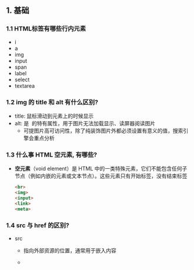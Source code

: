

## 1. 基础

### 1.1 HTML标签有哪些行内元素

* i
* a
* img
* input
* span
* label
* select
* textarea



### 1.2 img 的 title 和 alt 有什么区别?

* title: 鼠标滑动到元素上的时候显示
* alt: 是 <img> 的特有属性，用于图片无法加载显示、读屏器阅读图片
  * 可提图片高可访问性，除了纯装饰图片外都必须设置有意义的值，搜索引擎会重点分析



### 1.3 什么事 HTML 空元素, 有哪些?

* **空元素**（void element）是 HTML 中的一类特殊元素，它们不能包含任何子节点（例如内嵌的元素或文本节点）。这些元素只有开始标签，没有结束标签

  ```html
  <br>
  <img>
  <input>
  <link>
  <meta>
  ```



### 1.4 src 与 href 的区别?

* src

  * 指向外部资源的位置，通常用于嵌入内容

  * <script>, <img>, <iframe>, <audio>, <video>

  * 

* href

  * 用于指定超链接或外部资源的路径，通常用于建立链接关系
  * <a>, <link>

* 主要区别

  * `src` 用于嵌入资源，`href` 用于建立链接
  * `src` 引用的资源通常会在页面加载时立即加载，而 `href` 引用的资源通常在用户交互（如点击链接）时加载
  * `src` 用于 `<script>`, `<img>` 等标签，`href` 用于 `<a>`, `<link>` 等标签



### 1.5 HTML 全局属性有那些

* class :为元素设置类标识
* id : 元素 id ，文档内唯一
* style : 行内 css 样式
* title : 元素相关的建议信息
* lang : 元素内容的的语言
* data-* : 为元素增加自定义属性
* draggable : 设置元素是否可拖拽



### 1.6 viewport 详解

```html
<meta 
  name="viewport" 
  content="width=devicewidth,
  userscalable=no,
  initialscale=1.0,
  maximumscale=1.0,
  minimum-scale=1.0"
>
```

* width 设置 viewport 宽度，为一个正整数，或字符串‘device-width’
  * device-width 设备宽度
*  height 设置 viewport 高度，一般设置了宽度，会自动解析出高度，可以不用设置
* initial-scale 默认缩放比例（初始缩放比例），为一个数字，可以带小数
* minimum-scale 允许用户最小缩放比例，为一个数字，可以带小数
* maximum-scale 允许用户最大缩放比例，为一个数字，可以带小数

怎样处理移动端 1px 被渲染成 2px 问题?

* mate 标签中的 viewport 属性， initial-scale 设置为 1rem 按照设计稿标准走，外加利用transfrome 的 scale(0.5) 缩小一倍即可
* mate 标签中的 viewport 属性， initial-scale 设置为 0.5,rem 按照设计稿标准走即可



### 1.7 meta 相关 

```html
<DOCTYPE html> <!--H5 标准声明，使用 HTML5 doctype，不区分大小写-->
<head lang=”en”> <!--标准的 lang 属性写法-->
<meta charset=’utf-8ʹ><!--声明文档使用的字符编码-->
<meta name=”description” content=”不超过 150 个字符”/><!--页面描述-->
<meta name=”keywords” content=””/><!-- 页面关键词-->
<meta name=”author” content=”name, email@gmail.com”/><!--网页作者-->
<meta name=”robots” content=”index,follow”/><!--搜索引擎抓取-->
<meta name=”apple-mobile-web-app-title” content=”标题”><!--iOS 设备 begin-->
<meta name=”apple-mobile-web-app-capable” content=”yes”/><!--添加到主屏后的标题（i 是否启用 WebApp 全屏模式，删除苹果默认的工具栏和菜单栏-->m
<meta name=”renderer” content=”webkit”> <!-- 启用 360 浏览器的极速模式(webkit)-->
<meta name=”x5-orientation” content=”portrait”> <!--QQ 强制竖屏-->
       
<!--设置页面不缓存--> 
<meta http-equiv=”pragma” content=”no-cache”>
<meta http-equiv=”cache-control” content=”no-cache”>
<meta http-equiv=”expires” content=”0″>
```



















































## 2. 说说你对元素语义化的理解

就是正确的元素做正确的是

比如

p标签就就用来写段落 h标签就用来写标题

元素语义化在实际开发中有很多好处

* 提高代码可阅读性 可维护性
* 减少程序员之间的沟通成本,提高团队开发和维护
* 有利于SEO
* 能让语音合成工具正确识别网页元素的用途，以便做出正确的反应



## 3. HTML有哪些语义化标签

* header
* footer
* aside
* article
* section
* address
* h1~h6
* p
* strong
* ...



## 4. 什么是URL编码

当 URL 路径，或者查询参数中带有中文、特殊字符的时候，就需要对 URL 进行编码（采用十六进制编码格式）

URL 之所以需要编码，是因为 URL 中的某些字符会引起歧义，比如若 URL 查询参数中包含”&”或者”%”就会造成服务器解析错误，再比如，URL 的编码格式采用的是 ASCII 码而非 Unicode，这表明 URL 中不允许包含任何非 ASCII 字符（比如中文），否则就会造成 URL 解析错误。



## 5. 说说你对SEO的理解

SEO就是搜索引擎优化(Search Engine Optimization)

SEO通过了解搜索引擎的运行规则来调整网站，以提高网站的曝光度,以及网站的排名

* 能采取哪些措施来进行SEO呢？
  * 目前国内针对百度来说有一个很直接的方式就是给钱
* 方式一：SSR服务端渲染
  * 我们现在的一些项目 大都是市基于vue/react进行开发的
  * 这种单页面应用（SPA）的内容是通过 Ajax 获取，而搜索引擎爬取⼯具并不会等待 Ajax 异步完成后再抓取页面内容，所以在 SPA 中是抓取不到页面通过 Ajax 获取到的内容
  * 而 SSR 是直接由服务端返回已经渲染好的页面（数据已经包含在页面中），所以搜索引擎爬取⼯具可以抓取渲染好的页面
* 方式二：准确的TDK描述
  * TDK就是 title/description/keywords
  * title标题：就是网站的标题，不仅用户会看到，搜索引擎通常会首先检索和收录title信息
  * description描述：通常在搜索引擎结果页中标题下方显示，描述网站内容
  * keywords关键词：这是网站中重要的词汇，反应了页面的主题和内容，每个关键字都要有对应的内容匹配。
* 方式三：语义化的HTML元素，图片alt,h1,h2的合理使用
  * **语义化的HTML代码**和**符合W3C规范**也是SEO的关键要素之一
  * 图片必须要求加alt，一方面图片无法显示时用户可以看到提示，另一方面也有利于SEO优化
* 方式四：编写合理的robots.txt文件
  * robots.txt是一个存放在网站根目录中的文本文件，主要作用就是告诉搜索引擎爬虫那些部分可以爬取，那些部分不能被爬取
  * 为什么要使用robots.txt：通过指示搜索引擎**忽略不重要的文件或目录**，让它**更专注于重要内容的爬取和索引**
  * 所以不编写robots.txt，可能会降低网站的SEO效率
  * 知乎：https://www.zhihu.com/robots.txt
  * 网易云音乐：
* 方式五：HTTPS
  * 自2014年以来，Google已将HTTPS作为搜索排名的信号之一
  * HTTPS也有利于用户的安全



## 6. **'+'** **与** **'~'** 选择器有什么不同

* `+` 相邻兄弟选择器
* `~` 普遍兄弟选择器 注意: 这里只会选择后面的元素,在前面的不会被选中





## 7. 说明text-align居中的条件

* text-align: center  必须要要是`行内级(inline-level)`元素
* 比如:  一般的文本, span, img
* 如果块级元素需要使用这个属性居中,则要将其设置为行内块级元素: `display:inline-block`





## 8. line-height为什么可以让文字垂直居中？

* 行高就是上下两个基线之间的距离
* 元素的整体高度 = 行高
* (行高 - font-size所设置的高度)   它两的差(也就是行距)会平分给文本内容的顶部和底部
  - 比如:一个盒子的高度是200px
  - 里面的font-size设置为16px,line-height:200px
  - (200 - 16) / 2 =92    它的顶部和底部都能分到92px





## 9.说说盒子模型包含哪些内容？

盒模型包含四部分: content padding border margin

- content: 内容

  - 内容是通过宽高设置的(行内非替换元素设置宽高是无效的)

- padding: 内边距

  - padding用来设置盒子内边距,是边框和内容之间的距离

- border: 边框

  - border用于设置盒子的边框,可以设置盒子边框的宽度,样式,颜色

  - ```css
    border: 1px solid #000;
    ```

  - 可以通过border-radius设置边框圆角

- margin: 外边距

  - margin用于设置盒子的外边距,通常是元素和元素之间的距离

**box-sizing是用来设置盒子宽高的行为(就是设置标椎盒模型和IE盒模型)**

- content-box: 所设置的宽高是:  内容 -- 标椎盒模型
  - 设置padding和border会将盒子撑大
- border-box:  所设置的宽高是: 内容+padding+margin -- IE盒模型
  - 设置padding和border不会将盒子撑大





## 10. 说说你对margin的传递和折叠的理解

**margin的传递**⼀般是父子块元素之间,有margin-top传递,margin-bottom传递

* margin-top传递
  * 如果块级元素的顶部线和父元素的顶部线重叠，那么这个块级元素的margin-top值会传递给父元素
  * 有几种解决办法
    * 1: 给父元素一个border(但是这样border会占用空间)
    * 2: 激活父元素的BFC(后面有) overflow: auto
    * 3: 给父元素设置padding-top/padding-bottom
* margin-bottom传递
  *  如果块级元素的底部线和父元素的底部线重叠，并且父元素的高度是auto，那么这个块级元素的margin-bottom值会传递给父元素

**margin的折叠**

- 垂直方向:  的两个相邻margin会合成为一个,这两个margin值会进行比较,取较大的值
- 水平方向:  不会层叠,两个margin会相加





## 11. **CSS** 隐藏页面中某个元素的几种方法

- display: none

  - 元素不会显示出来,不会占用任何空间

- visibility: hidden

  - 元素虽然不可见,但是会占用元素该有的空间

- rgba()

  - 通过设置透明度,不会影响后代元素(会占用空间)

- opacity: 0~1

  - 0 是完全透明
  - 影响该元素的所有后代元素(会占用空间)

- filter:blur(0)

  - 将一个元素的模糊度设置为 0

- 绝对定位于当前页面的不可见位置

  ```css
  position: absolute;
  top: -9000px;
  left: -9000px;
  ```





## 12. box-sizing有什么作用？content-box和border-box的区别

**box-sizing是用来设置盒子宽高的行为(就是设置标椎盒模型和IE盒模型)**

- content-box: 所设置的宽高是:  内容 -- 标椎盒模型
  - 设置padding和border会将盒子撑大
- border-box:  所设置的宽高是: 内容+padding+margin -- IE盒模型
  - 设置padding和border不会将盒子撑大





## 13. 为什么会发生样式抖动

* 因为没有指定元素具体高度和宽度,比如数据还没有加载进来时元素高度是 100px(假设这里是100px) 
* 数据加载进来后,因为有了数据,然后元素被大,所有出现了抖动





## 14. 说说浮动常见的规则？

* 元素浮动后,脱离标准流
* 浮动只能左右浮动, 不能超出包含块的左右边界
* 浮动元素之间不能**层叠**
  * 如果⼀个元素浮动，另⼀个浮动元素已经在那个位置了，后浮动的元素将紧贴着前⼀个浮动元素
  * 如果水平方向剩余的空间不够显示浮动元素，浮动元素将向下移动，直到有充足的空间为止
* 浮动元素不能用与行内级内容层叠,行内级内容会被浮动元素推出
  - 图文环绕效果





## 15. 为什么需要清除浮动？清除浮动有几种方法？

* 因为浮动元素脱离了标准流,想要在浮动元素后面添加标准流元素,得不到想要的效果

* 三种方法

  - 给父元素设置固定高度(不推荐)
  - 在父元素后面增加一个空的块级子元素,并设置clear:both(不推荐)
  - 给父元素添加一个伪元素

  ```js
  .clear_fix::after {
      content: "";
      clear: both;
      display: block;
      /* 浏览器兼容 */
      visibility: hidden;
      height: 0;
  }
  /* 兼容IE6/7 */
  .clear_fix {
  	*zoom: 1;
  }
  ```

  





## 16. 伪类与伪元素有什么区别?

* 伪类使用单冒号 伪元素使用双冒号
  * :hover -- 伪类
  * ::before -- 伪元素
* 伪元素会在文档流生成⼀个新的元素，并且可以使用 content  属性设置内容





## 17. 结构伪类nth-child(n)和nth-of-type(n)的区别？

* nth-child(n)
  * 选中父元素的第几个子元素 , 计数时与元素的类型无关。
* nth-of-type(n)
  * 与nth-child(n)类似 只会计算符合同种类型的元素





## 18. 元素水平垂直居中的方案

#### 水平居中

###### 1, 行内级元素

设置父元素的text-align : center

###### 2, 块级元素

设置当前块级元素(前提是这个块级元素要有宽度) margin : 0 auto;

###### 3, flex布局

justify-content: center

###### 4, 相对定位:left/translate(行内元素无效)

position: relative;

left: 50%; // 百分比是相对于包含块

transform: translate(-50%, 0); // 百分比是相对于自身

**translate只针对块级和行内块级元素,行内元素不会生效**

###### 5, 绝对定位:元素有宽度的情况下

width: 100px(必须)

left: 0

right: 0

margin: 0 auto

###### 6, 绝对定位:left/margin-left(不能用百分比)

width: 100px(必须)

left: 50%;

margin-left: -50px; // margin-left的百分比是相对于包含块(父元素)的宽度



#### 垂直居中

###### 1, line-height(让文本垂直居中)

###### 2, flex布局

align-items: center

弊端 : flex布局中所有元素都会被垂直居中,相对来说兼容性差一点(基本可以忽略)

###### 3, 相对定位:top/translate(行内元素无效)

让元素向下位移父元素的50%

再让元素向上位移自身的50%

position: relative;

top: 50%;

transform: translate(0, -50%);

**translate只针对块级和行内块级元素,行内元素不会生效**

###### 4, 绝对定位

元素有高度的情况下

height: 100px(必须)

top: 0

bottom: 0

margin: auto 0

弊端 : 绝对定位脱离了标椎流,必须设置高度

###### 5, 绝对定位:top/margin-top

高度不能省略

height:100px(必须)

top:50%

margin-top: -50px





## 19. rem、em、vw、vh 单位是什么意思?

绝对单位: px

相对单位: rem、em、vw、vh

* em  理解为是相对于当前元素的font-size
  * 官网的叙述是 在 font-size 中使用是相对于父元素的字体大小
  * 这是因为font-size属性是可继承的
  * 当当前元素或父元素字体大小改变时,又需要重新计算了 层级较深时,会比较复杂,所以出现了rem
* rem  相对于的是HTML根元素的字体大小
  * CSS3新增的一个相对单位 r就是root的缩写 它的出现就是为了解决em的缺点
  * 任意浏览器的默认字体大小默认是16px 所以一般 1rem = 16px
* vw  视口宽度 根据窗口的宽度，分成100等份
* vh  视口高度 根据窗口的高度，分成100等份





## 20. 什么是视口(viewport)? 说说对视口的理解？

* pc端的视口

  * 就是浏览器的可视区域

* 移动端的视口

  * 布局视口

    * 会按照一个默认宽度980px,来布局一个页面盒子的内容
    * 为了可以显示完整的页面,会对整个页面进行缩小

    ```html
    <!-- width: 设置布局视口的宽度 -->
    <meta name="viewport" content="width=device-width, initial-scale=1.0" />
    ```

  * 视觉视口

    * 显示在可视区域的视口,就是视觉视口

  * 理想视口

    * 当布局视口 = 视觉视口的时候,就是理想视口
    * 怎样是这理想视口呢?

    ```html
    <meta name="viewport" content="width=device-width, initial-scale=1.0, user-scalable=no, minimum-scale=1.0, maximum-scale=1.0">
    ```

    



## 21. 移动端适配的方案有哪些？

* 百分比布局
  
  * 因为不同属性百分比的值，相对的可能是不同的参照物，所以百分比很难统一
  
* rem +  动态HTML的 font-size (两个步骤)
  * **第一步：动态计算 HTML font-zise**
    
    - A. 用媒体查询来修改HTML font-size( 缺点不能实时改变font-size的大小 )
    - B. 自己编写JS来实现修改HTML font-size的大小(可以实时修改字体大小)
    
    ```js
    // 1.获取html元素
    const htmlEl = document.documentElement;
    
    function setRemUnit() {
      // 2.获取html的宽度(视口宽度)
      const htmlWidth = htmlEl.clientWidth;
      // 3.根据宽度计算一个和html的font-size的大小
      const HTMLFontSize = htmlWidth / 10;
      // 4.将font-size设置到html上
      htmlEl.style.fontSize = HTMLFontSize + "px";
    }
    // 保证第一次进来时, 可以设置一次font-size
    setRemUnit();
    
    // 当屏幕尺寸发生变化时, 实时来修改html的font-size
    window.addEventListener("resize", setRemUnit);
    ```
    
    - C. 是引用lib-flexiable库来实现（原理是JS动态改HTML font-size大小）
  
  * **第二步：px 转成rem**
    * 375设计稿 假设font-size的大小设置为当前屏幕的十分之一
      * 100px的盒子转rem -> `1rem=37.5px` `1px = 1/37.5rem` `100px = 100/37.5rem`
    * A. 手动计算 rem(不推荐)
    * B. Less的映射来计算(不推荐)
    * C. postcss-pxtorem插件来实现（webpack插件)
    * D. cssrem VSCode插件来实现 (px to rem)
  
* vw
  
  * **不需要**动态计算HTML font-zise
    * 假设375设计稿 font-size: 视口的宽度 / 10
    * 1vw 正好等于 视口宽度 / 100 
    * 所以 HTML font-zise = 10vw
  * px 转成 vw
    - A. 手动计算vw(不推荐)
    - A. Less的映射来计算(不推荐)
    - B. Postcss-px-to-viewport的插件(postcss插件)
    - C. cssrem VSCode插件
  
* flex弹性布局





## 22. 什么是Flexible Box布局？

* 弹性盒子是一种用于按行或按列布局元素的一维布局方法
* Flex 布局有两根轴线，分别为主轴和交叉轴。
  * 主轴由 flex-direction 定义，另⼀根轴垂直于它。







## 23. flex布局container 和 item的属性分别有哪些？以及其作用？

##### flex container中的属性

* **flex-direction** 决定主轴(main axis)的方向  ----row(默认值)、row-reverse、column、column-reverse
* **flex-wrap** 决定是单行还是多行  ----nowrap(默认):单行    wrap:多行
* **flex-flow** 是flex-direction和flex-warp的简写:  顺序任意,并且都可以省略
* **justify-content** 决定了 flex items 在 main axis(主轴) 上的对齐方式
* **align-items** 决定了 flex items 在 cross axis(交叉轴) 上的对齐方式
* **align-content** 决定了**多行** flex items 在 cross axis 上的对齐方式，用法与 justify-content 类似

##### flex item中的属性

* **flex-grow** 决定了 flex items 如何扩展(拉伸/成长)，默认值是 **0**
* **flex-shrink** 决定了 flex items 如何收缩(缩小)默认值是 **1**
* **flex-basis** 基础尺寸  具体的宽度数值(100px) , 默认值auto
* **flex** `none | [ <'flex-grow'> <'flex-shrink'>? || <'flex-basis'> ] | auto`
* **order** 决定了 flex items 的排布顺序 可以设置任意整数（正整数、负整数、0），值越小就越排在前面
* **align-self** 可以通过 align-self 覆盖 flex container 设置的 align-items





## 24. 常见的CSS Transform形变有哪些?

Transform形变

* 平移 : translate(x,y)
* 缩放 : scale(x,y)  /skeɪl/
* 旋转 : rotate(deg)
* 倾斜 : skew(deg,deg)  /skjuː/





## 25. 说说CSS Transition和Animation动画的区别

- transition
  - **transition是过度属性**，强调过度，它的实现需要触发一个事件（比如鼠标移动上去，焦点，点击等）才执行动画
  - 从一个位置移动到另一个位置,并在这个过程中加上一定的动画
  - transition只能定义开始状态和结束状态,不能定义之间状态,也即是说只有两个状态
  - transition不能\重复执行,除非再次触发动画
  - transition需要在特定状态下触发再会执行,比如某个属性被修改了(width从100px--->200px)
- animaiton
  - **animation是动画属性**，它的实现不需要触发事件，设定好时间之后可以自己执行，且可以循环一个动画。
  - animation 可以通过关键帧(keyframes)定义动画序列(每一帧怎样执行,也就是说可以设置多帧)





## 26. css 动画与 js 动画哪个性能更好

* CSS3 的动画:
  * 在性能上会稍微好⼀些，浏览器会对 CSS3 的动画做⼀些优化（比如专门新建⼀个图层⽤来跑动画） 　　 
  * 代码相对简单，但在动画控制上不够灵活 　　 
  * 兼容性不好 　　 
  * 部分动画功能⽆法实现（如滚动动画，视差滚动等）
* JS动画
  * 好弥补了css缺点，控制能力很强
  * 可以单帧的控制、变换，同时写得好完全可以兼容 IE6，并且功能强大
* 总结
  * 对于⼀些复杂控制的动画，使用 javascript 会比较好。而在实现⼀些小的交互动效的时候，可以多考虑 CSS 



## 26. 对requestAnimationframe的理解

* 实现动画效果的方法比较多 比如
  * Javascript 中可以通过定时器 setTimeout 来实现
  * CSS3 中可以使用 transition 和 animation 来实现
  * HTML5 中的 canvas 也可以实现
  * 除此之外，HTML5 提供一个专门用于请求动画的API，那就是 requestAnimationFrame **请求动画帧**
* window.requestAnimationFrame() 告诉浏览器——你希望执行一个动画，并且要求浏览器在下次重绘之前调用指定的回调函数更新动画。该方法需要传入一个回调函数作为参数，该回调函数会在浏览器下一次重绘之前执行。
* **语法：** `window.requestAnimationFrame(callback);`  其中，callback是**下一次重绘之前更新动画帧所调用的函数**(即上面所说的回调函数)。该回调函数会被传入DOMHighResTimeStamp参数，它表示requestAnimationFrame() 开始去执行回调函数的时刻。该方法属于**宏任务**，所以会在执行完微任务之后再去执行
* **取消动画：** 使用cancelAnimationFrame()来取消执行动画，该方法接收一个参数——requestAnimationFrame默认返回的id，只需要传入这个id就可以取消动画了
* 优势
  * **CPU节能**：使用SetTinterval 实现的动画，当页面被隐藏或最小化时，SetTinterval 仍然在后台执行动画任务，由于此时页面处于不可见或不可用状态，刷新动画是没有意义的，完全是浪费CPU资源。而**RequestAnimationFrame**则完全不同，当页面处理未激活的状态下，该页面的屏幕刷新任务也会被系统暂停，因此跟着系统走的RequestAnimationFrame也会停止渲染，当页面被激活时，动画就从上次停留的地方继续执行，有效节省了CPU开销
  * **函数节流**：在高频率事件( resize, scroll 等)中，为了防止在一个刷新间隔内发生多次函数执行，RequestAnimationFrame可保证每个刷新间隔内，函数只被执行一次，这样既能保证流畅性，也能更好的节省函数执行的开销
  * **减少DOM操作**：requestAnimationFrame 会把每一帧中的所有DOM操作集中起来，在一次重绘或回流中就完成
* setTimeout执行动画的缺点
  * 它通过设定间隔时间来不断改变图像位置，达到动画效果。但是容易出现卡顿、抖动的现象；原因是
    * settimeout任务被放入异步队列，只有当主线程任务执行完后才会执行队列中的任务，因此实际执行时间总是比设定时间要晚
    * settimeout的固定时间间隔不一定与屏幕刷新间隔时间相同，会引起丢帧



## 27. 说说vertical-align的作用以及应用场景？

* vertical-align会影响**行内块级元素**在一个**行盒**中垂直方向的位置
* vertical-align默认值是baseline : 默认是基线对齐
  - 基线
    - 文本的基线是字母x的下方
    - Inline-block默认的baseline是margin-bottom的底部（没有，就是盒子的底部）
    - Inline-block有文本时，baseline是最后一行文本的x的下方
* top : 把行内级盒子的顶部跟line boxes(**行盒**)顶部对齐
* middle：行内级盒子的中心点与父盒基线加上x-height一半的线对齐 
* bottom：把行内级盒子的底部跟line box底部对齐 





## 28. 说说你对BFC的理解

* B**FC就是用来决定块级盒子是如何排布的**

* 要知道BFC首先要知道FC的概念 : formatting context 格式化上下文 ,页面上所有的内容都是格式化上下文的一部分
* BFC :  block formatting context  块级格式化上下文
  * 是页面的一块渲染区域 并且有一套渲染规则,决定了子元素如何定位 以及与其他元素之间的排列 布局之间的关系
  * BFC是一个独立的布局环境 相当于是一个容器 在其中按照一定的规则对块级元素进行摆放 ,并且不会影响其他的布局环境中的盒子,如果一个元素触发BFC则BFC中的元素布局不受外界的影响
* 块级元素在标椎流里面都是在BFC中布局的---->这是因为根元素<html>会创建BFC
* 创建BFC的条件
  - 根元素（<html>）
  - float left/right
  - position absolute/fixed
  - overflow: 除visible
  - display: inline-block等
* 特点
  - 在BFC中,box会在垂直方向上一个挨着一个的排布
  - 垂直方向的间距由margin属性决定
  - 在**同一个BFC中**，相邻两个box之间的margin会折叠
  - 在BFC中，每个元素的左边缘是紧挨着包含块的左边缘的
* 作用
  - 可以利用BFC处理margin的折叠问题,浮动的高度塌陷问题

##### MDN上有整理出在哪些具体的情况下会创建BFC

- 根元素（<html>） 
- 浮动元素（元素的 float 不是 none） 
- 绝对定位元素（元素的 position 为 absolute 或 fixed） 
- 行内块元素（元素的 display 为 inline-block） 
- 表格单元格（元素的 display 为 table-cell，HTML表格单元格默认为该值），表格标题（元素的 display 为 table-caption，HTML表格标题默认为该值） 
- 匿名表格单元格元素（元素的 display 为 table、table-row、 table-row-group、table-header-group、table-footer-group（分别是HTML table、 row、tbody、thead、tfoot 的默认属性）或 inline-table） 
- overflow 计算值(Computed)不为 visible 的块元素 
- 弹性元素（display 为 flex 或 inline-flex 元素的直接子元素） 
- 网格元素（display 为 grid 或 inline-grid 元素的直接子元素） 
- display 值为 flow-root 的元素 

##### BFC官方文档解读

- 在BFC中,box会在垂直方向上一个挨着一个的排布
- 垂直方向的间距由margin属性决定
- 在**同一个BFC中**，相邻两个box之间的margin会折叠
- 在BFC中，每个元素的左边缘是紧挨着包含块的左边缘的

##### BFC的应用 - 消除折叠效果

* 在**同一个BFC中**，相邻两个box之间的margin会折叠
* 给某一个元素放到另外一个BFC中

##### BFC的应用 - 浮动高度塌陷

* 网上有很多说法，BFC可以解决浮动高度塌陷，可以实现清除浮动的效果,他们也压根没有办法解释，为什么可以解决浮动高度的塌陷问题，但是不能解决绝对定位元素的高度塌陷问题呢？ 
* 使用BFC解决高度塌陷问题,需要满足两个条件
  1. 浮动元素的**父元素**触发BFC,形成独立的BFC(的块级格式化上下文)
  2. 浮动元素的**父元素**的高度是auto
* 解决浮动元素高度塌陷问题是源于一个盒子是BFC时，它高度的计算规则
  * 当一个盒子是BFC且高度设置为auto时，它会在计算高度时要求增加高度以包裹浮动元素的下边缘
  * 那么为了包裹浮动元素的下边缘增加了高度，就不会出现高度塌陷问题了
  * 绝对定位元素(absolutely positioned box)   **会被忽略**   **ignore**





## 29. 介绍下 BFC、IFC、GFC 和 FFC

* BFC（Block formatting contexts）：块级格式上下文
* IFC（Inline formatting contexts）：内联格式上下文
* GFC（GrideLayout formatting contexts）：网格布局格式化上下文
* FFC（Flex formatting contexts）:⾃适应格式上下⽂





## 30. 说出不同像素之间的差异？

分为三种像素:设备像素(物理像素),设备独立像素(逻辑像素),css像素

* 设备像素(物理像素)
  - 是指显示器上真实的像素,在购买显示器或者手机的时候，提到的设备**分辨率**就是设备像素的大小
  - iPhone X的分辨率 1125 x 2436，指的就是设备像素
* 设备独立像素(逻辑像素)
  - 如果面向开发者我们使用设备像素显示一个100px的宽度，那么在不同屏幕上显示效果会是不同的
  - 开发者针对不同的屏幕很难进行较好的适配，编写程序必须了解用户的分辨率来进行开发
  - 所以在设备像素之上，操作系统为开发者进行抽象，提供了设备独立像素的概念
  - 比如你购买了一台显示器，在操作系统上是以1920x1080设置的显示分辨率，那么无论你购买的是2k、4k的显示器，对于开发者来说，都是1920x1080的大小
  - 如果设备像素很大的时候,比如2k,4k等,可以理解为一个设备独立像素里面由多个设备像素来渲染的
* css像素
  - 默认情况下就是设备独立像素(也就是逻辑像素)





## 31. 分析比较 opacity: 0、visibility: hidden、display: none 优劣和适用场景

结构

* display:none: 会让元素完全从渲染树中消失，渲染的时候不占据任何空间, 不能点击
* visibility:hidden:不会让元素从渲染树消失，渲染元素继续占据空间，只是内容不可见，不能点击
* opacity:0: 不会让元素从渲染树消失，渲染元素继续占据空间，只是内容不可见，可以点击

继承

* display: none和opacity: 0：是非继承属性
* visibility: hidden：是继承属性性
  * 子孙节点消失由于继承了hidden，通过设置visibility: visible;可以让子孙节点显式

性能

* display:none : 修改元素会造成⽂档回流,读屏器不会读取display: none元素内容，性能消耗较大
* visibility:hidden: 修改元素只会造成本元素的重绘,性能消耗较少读屏器读取visibility: hidden元素内容
* opacity: 0 ： 修改元素会造成重绘，性能消耗较少

联系

* 它们都能让元素不可⻅





## 32. 如何解决移动端 Retina 屏 1px 像素问题





## 33. 如何用 css 实现多行文本溢出省略效果？并考虑兼容性？

单行

```css
text-overflow:ellipsis; 规定当文本溢出时，显示省略符号来代表被修剪的文本
overflow: hidden; 文字长度超出限定宽度，则隐藏超出的内容
white-space: nowrap; 设置文字在一行显示，不能换行
```

多行

```css
overflow: hidden;
text-overflow: ellipsis;
-webkit-line-clamp: 2; //行数
display: -webkit-box;
-webkit-box-orient: vertical;
```

* -webkit-line-clamp: 2：
  * 用来限制在一个块元素显示的文本的行数，为了实现该效果，它需要组合其他的WebKit属性）
* display: -webkit-box：和1结合使用，将对象作为弹性伸缩盒子模型显示
* -webkit-box-orient: vertical：和1结合使用 ，设置或检索伸缩盒对象的子元素的排列方式





## 34. 如何计算白屏时间和首屏加载时间

白屏时间: 

* window.performance.timing.domLoading - window.performance.timing.navigationStart 

首屏时间: 

* window.performance.timing.domInteractive - window.performace.timing.navigationStart





## 35. 如何自定义滚动条的样式

滚动条相关样式都是伪元素，以 scrollbar 打头，有以下伪元素，从 -webkit 中可⻅兼容性⼀般， 

不过⽆所谓，现在 Chrome 浏览器占⼤头 

* ::-webkit-scrollbar — 整个滚动条. 

* ::-webkit-scrollbar-button — 滚动条上的按钮 (上下箭头). 

* ::-webkit-scrollbar-thumb — 滚动条上的滚动滑块. 

* ::-webkit-scrollbar-track — 滚动条轨道. 

* ::-webkit-scrollbar-track-piece — 滚动条没有滑块的轨道部分. 

* ::-webkit-scrollbar-corner — 当同时有垂直滚动条和⽔平滚动条时交汇的部分. 

* ::-webkit-resizer — 某些元素的 corner 部分的部分样式(例:textarea 的可拖动按钮).

但其实最常⽤的是以下⼏个伪元素：**滚动条、滑块、轨道**，如下滚动条设置成功

```css
::-webkit-scrollbar {
 width: 6px;
 height: 6px;
}
::-webkit-scrollbar-track {
 border-radius: 3px;
 background: rgba(0, 0, 0);
 box-shadow: inset 0 0 5px rgba(0, 0, 0, 0.08);
}
::-webkit-scrollbar-thumb {
 border-radius: 3px;
 background: rgba(0, 0, 1);
 box-shadow: inset 0 0 10px rgba(0, 0, 0, 0.2);
}
```



## 36. CSS3新增了那些特性？HTML5新增了那些特性?

* 一，选择器

  * :nth-child(n)
  * :nth-of-type(n)
  * ...

* 二，新样式

  * border-radius：创建圆角边框

  * box-shadow：为元素添加阴影
  * border-image：使用图片来绘制边框
  * 新增了新的颜色表示方式`rgba`与`hsla`
  * `text-shadow`可向文本应用阴影
  * ...

* 三，transition过度

* 四，transform转换

* 五，animation动画

* 六，渐变

  * linear-gradient





## 37. 什么是响应式设计？响应式设计的基本原理是什么？如何做？

##### 什么是响应式网站

* 响应式网站设计是一种网络页面设计布局，页面的设计与开发应当根据用户行为以及设备环境(系统平台、屏幕尺寸、屏幕定向等)进行相应的响应和调整
* 响应式网站常见特点：
  * 同时适配PC + 平板 + 手机等
  * 标签导航在接近手持终端设备时改变为经典的抽屉式导航
  * 网站的布局会根据视口来调整模块的大小和位置

##### 基本原理

* 响应式设计的基本原理是通过媒体查询检测不同的设备屏幕尺寸做处理，为了处理移动端，页面头部必须有`meta`声明`viewport`

  ```html
  <meta name="viewport" content="width=device-width, initial-scale=1, maximum-scale=1, user-scalable=no”>
  ```

##### 响应式方案

* 媒体查询
* 百分比
  * 比如当浏览器的宽度或者高度发生变化时，通过百分比单位，可以使得浏览器中的组件的宽和高随着浏览器的变化而变化，从而实现响应式的效果
* vw/vh
* rem





## 38. 如果要做优化，CSS提高性能的方法有哪些？

* 内联首屏关键CSS

  * 在打开一个页面，页面首要内容出现在屏幕的时间影响着用户的体验，而通过内联`css`关键代码能够使浏览器在下载完`html`后就能立刻渲染
  * 而如果外部引用`css`代码，在解析`html`结构过程中遇到外部`css`文件，才会开始下载`css`代码，再渲染
  * 所以，`CSS`内联使用使渲染时间提前
  * 注意：但是较大的`css`代码并不合适内联（初始拥塞窗口、没有缓存），而其余代码则采取外部引用方式

* 异步加载CSS

  * 

* 资源压缩

  * 利用`webpack`、`gulp/grunt`、`rollup`等模块化工具，将`css`代码进行压缩，使文件变小，大大降低了浏览器的加载时间
  * css单一样式: `margin-top` 会比 `margin`的执行效率
  * 减少使用@import, 它是等待页面加载完成之后再进行加载. 建议使用link, 它是在页面加载时一起加载的

* 合理使用选择器

  * 如果嵌套的层级更多，页面中的元素更多，那么匹配所要花费的时间代价自然更高

    所以我们在编写选择器的时候，可以遵循以下规则：

    - 不要嵌套使用过多复杂选择器，最好不要三层以上
    - 使用id选择器就没必要再进行嵌套
    - 通配符`*{}`和属性选择器效率最低，避免使用

* 减少使用昂贵的属性

  * 在页面发生重绘的时候，昂贵属性如`box-shadow`/`border-radius`/`filter`/透明度/`:nth-child`等，会降低浏览器的渲染性能

* 其他

  * 慎重使用高性能属性：浮动、定位
  * 尽量减少页面重排、重绘
  * 去除空规则：｛｝。空规则的产生原因一般来说是为了预留样式。去除这些空规则无疑能减少css文档体积
  * cssSprite，合成所有icon图片，用宽高加上backgroud-position的背景图方式显现出我们要的icon图，减少了http请求
  * 把小的icon图片转成base64编码
  * ...





## 39. 让Chrome支持小于12px 的文字方式有哪些？区别？

Chrome 中文版浏览器会默认设定页面的最小字号是12px，英文版没有限制

原由 Chrome 团队认为汉字小于12px就会增加识别难度





## 40. 说说对CSS预编语言的理解？有哪些区别?

预处理语言 扩充了 `Css` 语言，增加了诸如变量、混合（mixin）、函数等功能，让 `Css` 更易维护、方便

本质上，预处理是`Css`的超集

三大优秀的预编处理器:

* sass

  ```js
  2007 年诞生，最早也是最成熟的 Css预处理器
  文件后缀名为.sass与.scss，可以严格按照 sass 的缩进方式省去大括号和分号
  ```

* less

  ```js
  2009年出现，受SASS的影响较大，但又使用 Css 的语法，让大部分开发者和设计师更容易上手
  缺点是比起 SASS来，可编程功能不够，不过优点是简单和兼容 Css，反过来也影响了 SASS演变到了Scss 的时代
  ```

* stylus

  ```js
  2010 年产生，来自 Node.js社区，主要用来给 Node 项目进行 Css 预处理支持
  ```

  

##### 基本使用

* less和scss

  ```less
  .box {
    display: block;
  }
  ```

* sass

  ```Sass
  .box
    display: block
  ```

* stylus

  ```stylus
  .box
    display: block
  ```



##### 嵌套

三者的嵌套语法都是一致的，甚至连引用父级选择器的标记 & 也相同

```less
.a {
  &.b {
    color: red;
  }
  &:hover {}
}
```



##### 变量

* less

  ```less
  @red: #c00;
  
  strong {
    color: @red;
  }
  ```

* sass声明的变量跟less十分的相似，只是变量名前面使用`$`开头



##### 作用域



##### 混入

混入（mixin）应该说是预处理器最精髓的功能之一了，简单点来说，`Mixins`可以将一部分样式抽出，作为单独定义的模块，被很多选择器重复使用

* less

  ```less
  .nowrap_ellipsis {
    white-space: nowrap;
    text-overflow: ellipsis;
    overflow: hidden;
  }
  .box1{
    width: 300px;
    height: 100px;
    background-color: pink;
    .nowrap_ellipsis();
  }
  ```



##### 代码模块化

模块化就是将`Css`代码分成一个个模块

`scss`、`less`、`stylus`三者的使用方法都如下所示

```less
@import './common';
@import './reset';
```



## 41. 什么是1px问题，如何去解决，如何画出0.5px边框？

在移动端的设计搞中，UI给的设计稿往往是750px，图中边框宽度为1px，在375px的设备下，我们的宽度因为0.5px

但是直接设置成0.5的话，一些设备或者浏览器并不支持0.5px

方案一： viewport + rem + dev（淘宝）

方案二：伪元素 + transform（京东）

```html
<div class="test">满300-50</div>
.test::before{
	content: "";
	position: absolute;
	left: 0;
	top: 0;
    height:200%;
    width:200%;
	border: 1px solid red;
    transform: scale(0.5);
	transform-origin: 0 0;
}
```



## 42. 通常你会采取哪些措施来确保在不同的浏览器上的兼容性？

不同浏览器存在兼容性问题的核心原因是：不同的浏览器可能使用的时不同的浏览器内核

其实在现代工程化的开发架构下，大多数的浏览器兼容性问题是可以通过工程化中的配置选项来解决的

* 比如browserslist可以配置目标浏览器或者node环境，然后在不同的工具中起作用，比如autoprefixer/babel/postcss-preset-env等，在进行了正确的配置后，开发的Vue或者React项目在进行打包时，会自动根据目标环境来添加CSS前缀、Babel代码转换等。

* 如果想要额外的适配，通常会在项目中我们还会引入normal.css和polyfills来添加特定的CSS、JS的适配问题

* 还有一些事针对移动端的，比如移动端点击300ms的延迟、移动端1px边框的问题，都可以在特定的环境或者需求下来解决
* 当遇到问题时，很重要的事我们需要多查询caniuse的网站来确定某些特性的兼容性
* 另外如果针对特定的用户使用的事不同的浏览器和设备时，我们需要使用特定的工具，比如BrowserStack这样的工具来进行测试，遇到特定问题时，及时的解决和处理





## 43. 在 HTML 中，如何让一个图片自适应容器的大小？

* 使用 CSS 的`object-fit`属性，可以设置为`contain`（保持宽高比，完整显示图片）、`cover`（保持宽高比，完全覆盖容器）、`fill`（拉伸图片填充容器）等。

* 设置图片的`width`和`height`为 100%。

```css
img{
  width: 100%;
  height: 100%;
  object-fit: cover;
}
```



## 44. 页面导入样式时，使用link和@import有什么区别？

* 加载顺序
  * 浏览器会**并行加载** `<link>` 引入的 CSS 文件，不会阻塞页面渲染。
  * `@import`引入的样式需要等页面加载完后再加载, 就是**串行加载**
* 兼容性
  * `<link>` 兼容所有浏览器
  * `@import`不兼容ie5以下
* 预处理器支持
  * `<link>` 标签与 CSS 预处理器无关，仅用于 HTML 文件。
  * `@import`在 CSS 预处理器（如 Sass、Less）中广泛使用























































